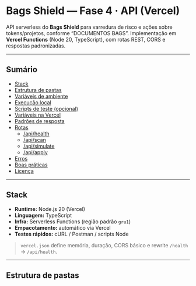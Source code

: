 # Bags Shield — Fase 4 · API (Vercel)

API serverless do **Bags Shield** para varredura de risco e ações sobre tokens/projetos, conforme “DOCUMENTOS BAGS”. Implementação em **Vercel Functions** (Node 20, TypeScript), com rotas REST, CORS e respostas padronizadas.

---

## Sumário
- [Stack](#stack)
- [Estrutura de pastas](#estrutura-de-pastas)
- [Variáveis de ambiente](#variáveis-de-ambiente)
- [Execução local](#execução-local)
- [Scripts de teste (opcional)](#scripts-de-teste-opcional)
- [Variáveis na Vercel](#variáveis-na-vercel)
- [Padrões de resposta](#padrões-de-resposta)
- [Rotas](#rotas)
  - [/api/health](#apihealth-get)
  - [/api/scan](#apiskan-post)
  - [/api/simulate](#apisimulate-post)
  - [/api/apply](#apiapply-post)
- [Erros](#erros)
- [Boas práticas](#boas-práticas)
- [Licença](#licença)

---

## Stack
- **Runtime:** Node.js 20 (Vercel)
- **Linguagem:** TypeScript
- **Infra:** Serverless Functions (região padrão `gru1`)
- **Empacotamento:** automático via Vercel
- **Testes rápidos:** cURL / Postman / scripts Node

> `vercel.json` define memória, duração, CORS básico e rewrite `/health` → `/api/health`.

---

## Estrutura de pastas
